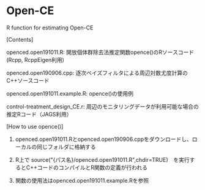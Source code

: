 # Open-CE
R function for estimating Open-CE

[Contents]

openced.open191011.R: 開放個体群除去法推定関数opence()のRソースコード (Rcpp, RcppEigen利用)

openced.open190906.cpp: 逐次ベイズフィルタによる周辺対数尤度計算のC++ソースコード

openced.open191011.example.R: opence()の使用例

control-treatment_design_CE.r: 周辺のモニタリングデータが利用可能な場合の推定Rコード（JAGS利用）

[How to use opence()]

1. openced.open191011.Rとopenced.open190906.cppをダウンロードし、ローカルの同じフォルダに格納する

2. R上で source("{パス名}/openced.open191011.R",chdir=TRUE)　を実行するとC++コードのコンパイルとR関数の定義が行われる

3. 関数の使用法はopenced.open191011.example.Rを参照
